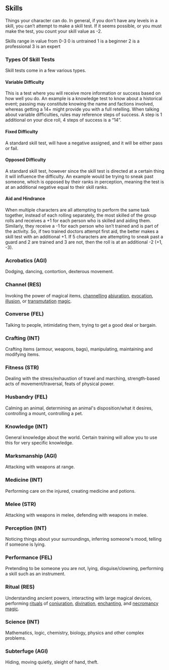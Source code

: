 ## Skills
Things your character can do. In general, if you don’t have any levels in a skill, you can’t attempt to make a skill test. If it seems possible, or you must make the test, you count your skill value as -2.

Skills range in value from 0-3
0 is untrained
1 is a beginner
2 is a professional
3 is an expert

### Types Of Skill Tests

Skill tests come in a few various types.
#### Variable Difficulty
This is a test where you will receive more information or success based on how well you do. An example is a knowledge test to know about a historical event; passing may constitute knowing the name and factions involved, whereas getting a 14+ might provide you with a full retelling. When talking about variable difficulties, rules may reference steps of success. A step is 1 additional on your dice roll, 4 steps of success is a “14”. 

#### Fixed Difficulty
A standard skill test, will have a negative assigned, and it will be either pass or fail.

#### Opposed Difficulty
A standard skill test, however since the skill test is directed at a certain thing it will influence the difficulty. An example would be trying to sneak past someone, which is opposed by their ranks in perception, meaning the test is at an additional negative equal to their skill ranks.

#### Aid and Hindrance
When multiple characters are all attempting to perform the same task together, instead of each rolling separately, the most skilled of the group rolls and receives a +1 for each person who is skilled and aiding them. Similarly, they receive a -1 for each person who isn’t trained and is part of the activity. So, if two trained doctors attempt first aid, the better makes a skill test with an additional +1. If 5 characters are attempting to sneak past a guard and 2 are trained and 3 are not, then the roll is at an additional -2 (+1, -3).

### Acrobatics (AGI)
Dodging, dancing, contortion, dexterous movement.

### Channel (RES)
Invoking the power of magical items, [channelling](Magic#Channelling) [abjuration](Magic#Abjuration), [evocation](Magic#Evocation), [illusion](Magic#Illusion), or [transmutation](Magic#Transmutation) [magic](Magic).

### Converse (FEL)
Talking to people, intimidating them, trying to get a good deal or bargain.

### Crafting (INT)
Crafting items (armour, weapons, bags), manipulating, maintaining and modifying items.

### Fitness (STR)
Dealing with the stress/exhaustion of travel and marching, strength-based acts of movement/traversal, feats of physical power.

### Husbandry (FEL)
Calming an animal, determining an animal's disposition/what it desires, controlling a mount, controlling a pet. 

### Knowledge (INT)
General knowledge about the world. Certain training will allow you to use this for very specific knowledge.

### Marksmanship (AGI)
Attacking with weapons at range.

### Medicine (INT)
Performing care on the injured, creating medicine and potions.

### Melee (STR)
Attacking with weapons in melee, defending with weapons in melee.

### Perception (INT)
Noticing things about your surroundings, inferring someone's mood, telling if someone is lying.

### Performance (FEL)
Pretending to be someone you are not, lying, disguise/clowning, performing a skill such as an instrument. 

### Ritual (RES)
Understanding ancient powers, interacting with large magical devices, performing [rituals](Magic#Ritual) of [conjuration](Magic#Conjuration), [divination](Magic#Divination), [enchanting](Magic#Enchanting), and [necromancy](Magic#Necromancy) [magic](Magic). 

### Science (INT)
Mathematics, logic, chemistry, biology, physics and other complex problems.

### Subterfuge (AGI)
Hiding, moving quietly, sleight of hand, theft.